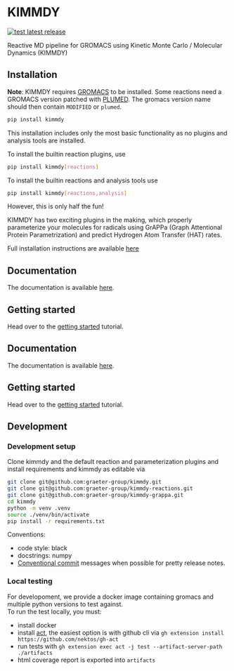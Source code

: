 # KIMMDY

[![test latest release](https://github.com/graeter-group/kimmdy/actions/workflows/tests.yml/badge.svg?branch=release-please--branches--main)](https://github.com/graeter-group/kimmdy/actions/workflows/tests.yml)

Reactive MD pipeline for GROMACS using Kinetic Monte Carlo / Molecular Dynamics (KIMMDY)

## Installation
**Note**: KIMMDY requires [GROMACS](https://www.gromacs.org/) to be installed.
Some reactions need a GROMACS version patched with [PLUMED](https://www.plumed.org/).
The gromacs version name should then contain `MODIFIED` or `plumed`.

```bash
pip install kimmdy
```

This installation includes only the most basic functionality as no plugins and analysis tools are installed.

To install the builtin reaction plugins, use

```bash
pip install kimmdy[reactions]
```

To install the builtin reactions and analysis tools use

```bash
pip install kimmdy[reactions,analysis]
```

However, this is only half the fun!

KIMMDY has two exciting plugins in the making, which properly parameterize your molecules
for radicals using GrAPPa (Graph Attentional Protein Parametrization) and predict
Hydrogen Atom Transfer (HAT) rates.

Full installation instructions are available [here](https://grater-group.github.io/kimmdy/guide/how-to/install-ml-plugins.html)

## Documentation

The documentation is available [here](https://grater-group.github.io/kimmdy/).

## Getting started

Head over to the [getting started](https://grater-group.github.io/kimmdy/guide/tutorials/getting-started.html) tutorial.

## Documentation

The documentation is available [here](https://graeter-group.github.io/kimmdy/).

## Getting started

Head over to the [getting started](https://graeter-group.github.io/kimmdy/guide/tutorials/getting-started.html) tutorial.

## Development

### Development setup

Clone kimmdy and the default reaction and parameterization plugins and install requirements and kimmdy as editable via

```bash
git clone git@github.com:graeter-group/kimmdy.git
git clone git@github.com:graeter-group/kimmdy-reactions.git
git clone git@github.com:graeter-group/kimmdy-grappa.git
cd kimmdy
python -m venv .venv
source ./venv/bin/activate
pip install -r requirements.txt
```

Conventions:

* code style: black
* docstrings: numpy
* [Conventional commit](https://www.conventionalcommits.org/en/v1.0.0/) messages when possible for pretty release notes.

### Local testing

For developoment, we provide a docker image containing gromacs and multiple python versions to test against.  
To run the test locally, you must:

- install docker
- install [act](https://github.com/nektos/act), the easiest option is with github cli via `gh extension install https://github.com/nektos/gh-act`
- run tests with `gh extension exec act -j test --artifact-server-path ./artifacts`
- html coverage report is exported into `artifacts`

